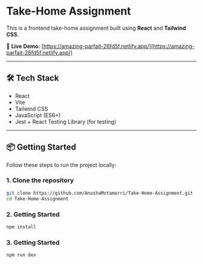 # Take-Home Assignment

This is a frontend take-home assignment built using **React** and **Tailwind CSS**.

🚀 **Live Demo:** [https://amazing-parfait-26fd5f.netlify.app/](https://amazing-parfait-26fd5f.netlify.app/)

---

## 🛠 Tech Stack

- React
- Vite
- Tailwind CSS
- JavaScript (ES6+)
- Jest + React Testing Library (for testing)

---

## 📦 Getting Started

Follow these steps to run the project locally:

### 1. Clone the repository

```bash
git clone https://github.com/AnushaMotamarri/Take-Home-Assignment.git
cd Take-Home-Assignment
```

### 2. Getting Started

```bash
npm install
```

### 3. Getting Started

```bash
npm run dev
```
